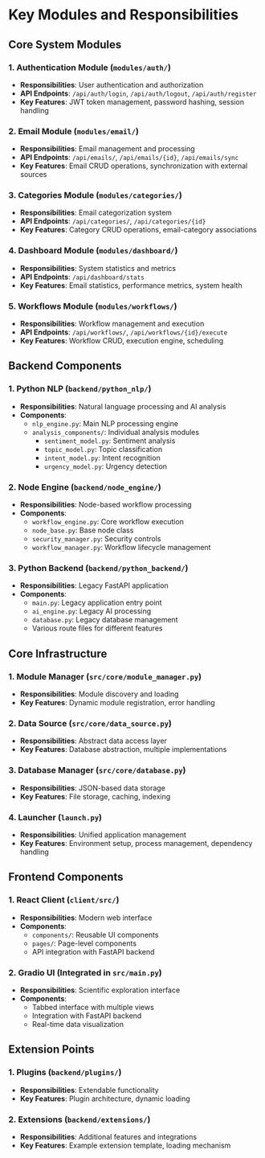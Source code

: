 # Key Modules and Responsibilities

## Core System Modules

### 1. Authentication Module (`modules/auth/`)
- **Responsibilities**: User authentication and authorization
- **API Endpoints**: `/api/auth/login`, `/api/auth/logout`, `/api/auth/register`
- **Key Features**: JWT token management, password hashing, session handling

### 2. Email Module (`modules/email/`)
- **Responsibilities**: Email management and processing
- **API Endpoints**: `/api/emails/`, `/api/emails/{id}`, `/api/emails/sync`
- **Key Features**: Email CRUD operations, synchronization with external sources

### 3. Categories Module (`modules/categories/`)
- **Responsibilities**: Email categorization system
- **API Endpoints**: `/api/categories/`, `/api/categories/{id}`
- **Key Features**: Category CRUD operations, email-category associations

### 4. Dashboard Module (`modules/dashboard/`)
- **Responsibilities**: System statistics and metrics
- **API Endpoints**: `/api/dashboard/stats`
- **Key Features**: Email statistics, performance metrics, system health

### 5. Workflows Module (`modules/workflows/`)
- **Responsibilities**: Workflow management and execution
- **API Endpoints**: `/api/workflows/`, `/api/workflows/{id}/execute`
- **Key Features**: Workflow CRUD, execution engine, scheduling

## Backend Components

### 1. Python NLP (`backend/python_nlp/`)
- **Responsibilities**: Natural language processing and AI analysis
- **Components**:
  - `nlp_engine.py`: Main NLP processing engine
  - `analysis_components/`: Individual analysis modules
    - `sentiment_model.py`: Sentiment analysis
    - `topic_model.py`: Topic classification
    - `intent_model.py`: Intent recognition
    - `urgency_model.py`: Urgency detection

### 2. Node Engine (`backend/node_engine/`)
- **Responsibilities**: Node-based workflow processing
- **Components**:
  - `workflow_engine.py`: Core workflow execution
  - `node_base.py`: Base node class
  - `security_manager.py`: Security controls
  - `workflow_manager.py`: Workflow lifecycle management

### 3. Python Backend (`backend/python_backend/`)
- **Responsibilities**: Legacy FastAPI application
- **Components**:
  - `main.py`: Legacy application entry point
  - `ai_engine.py`: Legacy AI processing
  - `database.py`: Legacy database management
  - Various route files for different features

## Core Infrastructure

### 1. Module Manager (`src/core/module_manager.py`)
- **Responsibilities**: Module discovery and loading
- **Key Features**: Dynamic module registration, error handling

### 2. Data Source (`src/core/data_source.py`)
- **Responsibilities**: Abstract data access layer
- **Key Features**: Database abstraction, multiple implementations

### 3. Database Manager (`src/core/database.py`)
- **Responsibilities**: JSON-based data storage
- **Key Features**: File storage, caching, indexing

### 4. Launcher (`launch.py`)
- **Responsibilities**: Unified application management
- **Key Features**: Environment setup, process management, dependency handling

## Frontend Components

### 1. React Client (`client/src/`)
- **Responsibilities**: Modern web interface
- **Components**:
  - `components/`: Reusable UI components
  - `pages/`: Page-level components
  - API integration with FastAPI backend

### 2. Gradio UI (Integrated in `src/main.py`)
- **Responsibilities**: Scientific exploration interface
- **Components**:
  - Tabbed interface with multiple views
  - Integration with FastAPI backend
  - Real-time data visualization

## Extension Points

### 1. Plugins (`backend/plugins/`)
- **Responsibilities**: Extendable functionality
- **Key Features**: Plugin architecture, dynamic loading

### 2. Extensions (`backend/extensions/`)
- **Responsibilities**: Additional features and integrations
- **Key Features**: Example extension template, loading mechanism